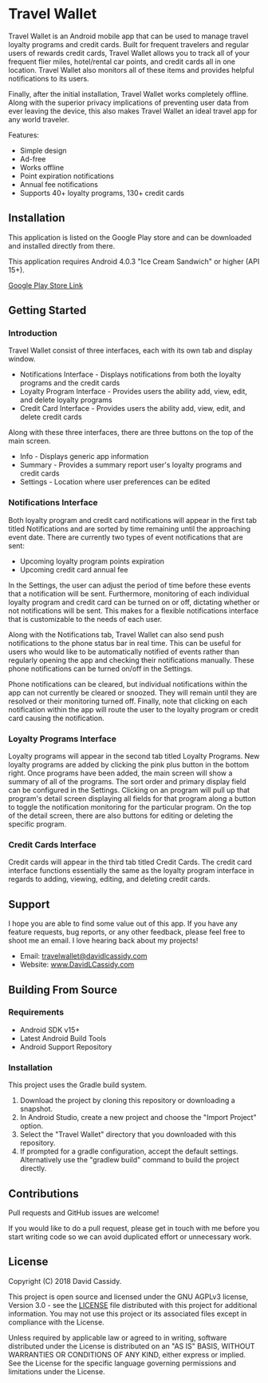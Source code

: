 
# Travel Wallet

Travel Wallet is an Android mobile app that can be used to manage travel loyalty programs and credit cards. Built for 
frequent travelers and  regular users of rewards credit cards, Travel Wallet allows you to track all of your frequent 
flier miles, hotel/rental car points, and credit cards all in one location. Travel Wallet also monitors all of these 
items and provides helpful notifications to its users. 

Finally, after the initial installation, Travel Wallet works completely offline. 
Along with the superior privacy implications of preventing user data from ever leaving the device, this also makes 
Travel Wallet an ideal travel app for any world traveler.

Features:
- Simple design
- Ad-free
- Works offline
- Point expiration notifications
- Annual fee notifications
- Supports 40+ loyalty programs, 130+ credit cards


## Installation

This application is listed on the Google Play store and can be downloaded and installed directly from there.

This application requires Android 4.0.3 "Ice Cream Sandwich" or higher (API 15+).

[Google Play Store Link](https://play.google.com/store/apps/details?id=com.davidlcassidy.travelwallet "Travel Wallet")

## Getting Started

### Introduction

Travel Wallet consist of three interfaces, each with its own tab and display window.

- Notifications Interface - Displays notifications from both the loyalty programs and the credit cards
- Loyalty Program Interface - Provides users the ability add, view, edit, and delete loyalty programs
- Credit Card Interface - Provides users the ability add, view, edit, and delete credit cards

Along with these three interfaces, there are three buttons on the top of the main screen.

- Info - Displays generic app information
- Summary - Provides a summary report user's loyalty programs and credit cards
- Settings - Location where user preferences can be edited

### Notifications Interface

Both loyalty program and credit card notifications will appear in the first tab titled Notifications 
and are sorted by time remaining until the approaching event date. There are currently two types of 
event notifications that are sent:

- Upcoming loyalty program points expiration
- Upcoming credit card annual fee

In the Settings, the user can adjust the period of time before these events that a notification will 
be sent. Furthermore, monitoring of each individual loyalty program and credit card can be turned on 
or off, dictating whether or not notifications will be sent. This makes for a flexible notifications 
interface that is customizable to the needs of each user.

Along with the Notifications tab, Travel Wallet can also send push notifications to the phone status 
bar in real time. This can be useful for users who would like to be automatically notified of events 
rather than regularly opening the app and checking their notifications manually. These phone 
notifications can be turned on/off in the Settings. 

Phone notifications can be cleared, but individual notifications within the app can not currently be 
cleared or snoozed. They will remain until they are resolved or their monitoring turned off. Finally, 
note that clicking on each notification within the app will route the user to the loyalty program or 
credit card causing the notification. 

### Loyalty Programs Interface

Loyalty programs will appear in the second tab titled Loyalty Programs. New loyalty programs are added 
by clicking the pink plus button in the bottom right. Once programs have been added, the main screen 
will show a summary of all of the programs. The sort order and primary display field can be configured 
in the Settings. Clicking on an program will pull up that program's detail screen displaying all fields 
for that program along a button to toggle the notification monitoring for the particular program. On the 
top of the detail screen, there are also buttons for editing or deleting the specific program.

### Credit Cards Interface

Credit cards will appear in the third tab titled Credit Cards. The credit card interface functions 
essentially the same as the loyalty program interface in regards to adding, viewing, editing, and deleting 
credit cards.

## Support

I hope you are able to find some value out of this app. If you have any feature requests, bug reports, or 
any other feedback, please feel free to shoot me an email. I love hearing back about my projects!

- Email:  travelwallet@davidlcassidy.com
- Website:  www.DavidLCassidy.com

## Building From Source

### Requirements

- Android SDK v15+
- Latest Android Build Tools
- Android Support Repository

### Installation

This project uses the Gradle build system.

1. Download the project by cloning this repository or downloading a snapshot.
1. In Android Studio, create a new project and choose the "Import Project" option.
1. Select the "Travel Wallet" directory that you downloaded with this repository.
1. If prompted for a gradle configuration, accept the default settings.
  Alternatively use the "gradlew build" command to build the project directly.

## Contributions

Pull requests and GitHub issues are welcome!

If you would like to do a pull request, please get in touch with me before you start writing code so we 
can avoid duplicated effort or unnecessary work.

## License

Copyright (C) 2018 David Cassidy.

This project is open source and licensed under the GNU AGPLv3 license, Version 3.0 - see the [LICENSE](LICENSE) 
file distributed with this project for additional information. You may not use this project or its associated 
files except in compliance with the License. 

Unless required by applicable law or agreed to in writing, software distributed under the License is 
distributed on an "AS IS" BASIS, WITHOUT WARRANTIES OR CONDITIONS OF ANY KIND, either express or implied. 
See the License for the specific language governing permissions and limitations under the License.
